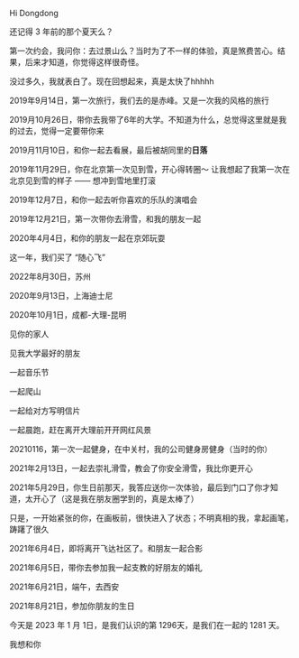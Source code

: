 Hi Dongdong

还记得 3 年前的那个夏天么？

第一次约会，我问你：去过景山么？当时为了不一样的体验，真是煞费苦心。结果，后来才知道，你觉得这样很奇怪。



没过多久，我就表白了。现在回想起来，真是太快了hhhhh



2019年9月14日，第一次旅行，我们去的是赤峰。又是一次我的风格的旅行

2019月10月26日，带你去我带了6年的大学。不知道为什么，总觉得这里就是我的过去，觉得一定要带你来

2019月11月10日，和你一起去看展，最后被胡同里的**日落**



2019年11月29日，你在北京第一次见到雪，开心得转圈～ 让我想起了我第一次在北京见到雪的样子 —— 想冲到雪地里打滚



2019年12月7日，和你一起去听你喜欢的乐队的演唱会



2019年12月21日，第一次带你去滑雪，和我的朋友一起



2020年4月4日，和你的朋友一起在京郊玩耍



这一年，我们买了 “随心飞”

2022年8月30日，苏州

2020年9月13日，上海迪士尼

2020年10月1日，成都-大理-昆明

见你的家人

见我大学最好的朋友

一起音乐节

一起爬山

一起给对方写明信片

一起晨跑，赶在离开大理前开开网红风景

20210116，第一次一起健身，在中关村，我的公司健身房健身（当时的你）



2021年2月13日，一起去崇礼滑雪，教会了你安全滑雪，我比你更开心



2021年5月29日，你生日前那天，我答应送你一次体验，最后到门口了你才知道，太开心了（这是我在朋友圈学到的，真是太棒了）



只是，一开始紧张的你，在画板前，很快进入了状态；不明真相的我，拿起画笔，踌躇了很久



2021年6月4日，即将离开飞达社区了。和朋友一起合影



2021年6月5日，带你去参加我一起支教的好朋友的婚礼



2021年6月21日，端午，去西安



2021年8月21日，参加你朋友的生日



今天是 2023 年 1 月 1日，是我们认识的第 1296天，是我们在一起的 1281 天。

我想和你

